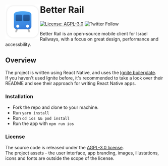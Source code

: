 # Better Rail <img src="./assets/app-icon.png" width="110" align="left">

[![License: AGPL-3.0](https://img.shields.io/badge/license-AGPL--3.0-brightgreen)](https://github.com/guytepper/better-rail/blob/main/LICENSE)
![Twitter Follow](https://img.shields.io/twitter/follow/better_rail)

Better Rail is an open-source mobile client for Israel Railways, with a focus on great design, performance and accessbility.

## Overview

The project is written using React Native, and uses the [Ignite boilerplate](https://github.com/infinitered/ignite/).  
If you haven't used Ignite before, it's recommended to take a look over their README and see their approach for writing React Native apps.

### Installation

- Fork the repo and clone to your machine.
- Run `yarn install`
- Run `cd ios && pod install`
- Run the app with `npm run ios`

### License

The source code is released under the [AGPL-3.0 license](https://github.com/act-1/native/blob/main/LICENSE).  
The project assets - the user interface, app branding, images, illustations, icons and fonts are outside the scope of the license.
